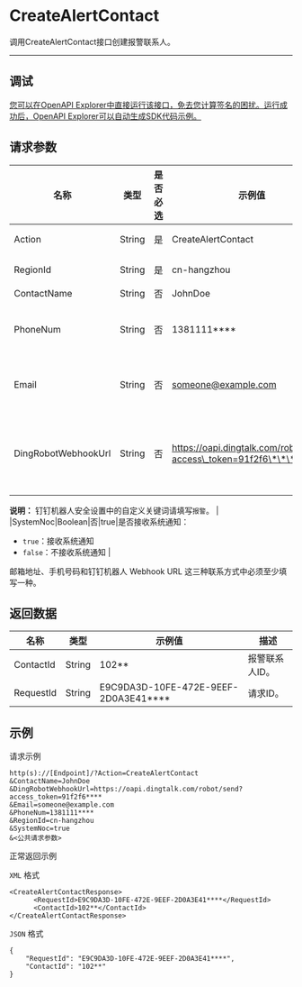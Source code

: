 # CreateAlertContact

调用CreateAlertContact接口创建报警联系人。

****

## 调试

[您可以在OpenAPI Explorer中直接运行该接口，免去您计算签名的困扰。运行成功后，OpenAPI Explorer可以自动生成SDK代码示例。](https://api.aliyun.com/#product=ARMS&api=CreateAlertContact&type=RPC&version=2019-08-08)

## 请求参数

|名称|类型|是否必选|示例值|描述|
|--|--|----|---|--|
|Action|String|是|CreateAlertContact|系统规定参数。取值：CreateAlertContact。 |
|RegionId|String|是|cn-hangzhou|地域ID。始终填写`cn-hangzhou`。 |
|ContactName|String|否|JohnDoe|报警联系人名称。 |
|PhoneNum|String|否|1381111\*\*\*\*|联系人手机号码。PhoneNum、Email和DingRobotWebhookUrl必须至少填写一个。 |
|Email|String|否|someone@example.com|联系人邮箱地址。PhoneNum、Email和DingRobotWebhookUrl必须至少填写一个。 |
|DingRobotWebhookUrl|String|否|https://oapi.dingtalk.com/robot/send?access\_token=91f2f6\*\*\*\*|钉钉机器人Webhook URL，获取方式请参见[设置钉钉机器人报警](https://help.aliyun.com/document_detail/106247.html)。PhoneNum、Email和DingRobotWebhookUrl必须至少填写一个。

 **说明：** 钉钉机器人安全设置中的自定义关键词请填写`报警`。 |
|SystemNoc|Boolean|否|true|是否接收系统通知：

 -   `true`：接收系统通知
-   `false`：不接收系统通知 |

邮箱地址、手机号码和钉钉机器人 Webhook URL 这三种联系方式中必须至少填写一种。

## 返回数据

|名称|类型|示例值|描述|
|--|--|---|--|
|ContactId|String|102\*\*|报警联系人ID。 |
|RequestId|String|E9C9DA3D-10FE-472E-9EEF-2D0A3E41\*\*\*\*|请求ID。 |

## 示例

请求示例

```
http(s)://[Endpoint]/?Action=CreateAlertContact
&ContactName=JohnDoe
&DingRobotWebhookUrl=https://oapi.dingtalk.com/robot/send?access_token=91f2f6****
&Email=someone@example.com
&PhoneNum=1381111****
&RegionId=cn-hangzhou
&SystemNoc=true
&<公共请求参数>
```

正常返回示例

`XML` 格式

```
<CreateAlertContactResponse>
	  <RequestId>E9C9DA3D-10FE-472E-9EEF-2D0A3E41****</RequestId>
	  <ContactId>102**</ContactId>
</CreateAlertContactResponse>
```

`JSON` 格式

```
{
    "RequestId": "E9C9DA3D-10FE-472E-9EEF-2D0A3E41****",
    "ContactId": "102**"
}
```

